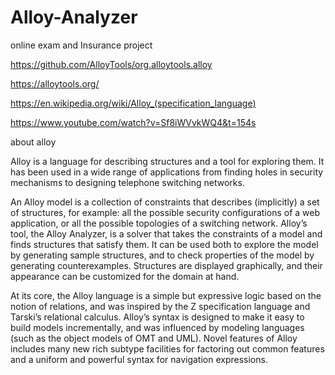 # Alloy-Analyzer
online exam and Insurance project

https://github.com/AlloyTools/org.alloytools.alloy

https://alloytools.org/

https://en.wikipedia.org/wiki/Alloy_(specification_language)

https://www.youtube.com/watch?v=Sf8iWVvkWQ4&t=154s

about alloy

Alloy is a language for describing structures and a tool for exploring them. It has been used in a wide range of applications from finding holes in security mechanisms to designing telephone switching networks.

An Alloy model is a collection of constraints that describes (implicitly) a set of structures, for example: all the possible security configurations of a web application, or all the possible topologies of a switching network. Alloy’s tool, the Alloy Analyzer, is a solver that takes the constraints of a model and finds structures that satisfy them. It can be used both to explore the model by generating sample structures, and to check properties of the model by generating counterexamples. Structures are displayed graphically, and their appearance can be customized for the domain at hand.

At its core, the Alloy language is a simple but expressive logic based on the notion of relations, and was inspired by the Z specification language and Tarski’s relational calculus. Alloy’s syntax is designed to make it easy to build models incrementally, and was influenced by modeling languages (such as the object models of OMT and UML). Novel features of Alloy includes many new rich subtype facilities for factoring out common features and a uniform and powerful syntax for navigation expressions.



